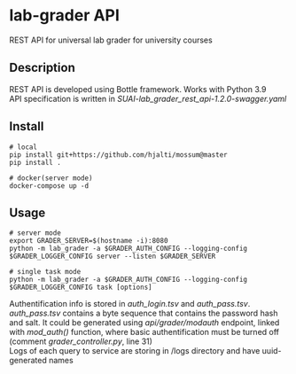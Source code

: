 # lab-grader API
REST API for universal lab grader for university courses

## Description
REST API is developed using Bottle framework. Works with Python 3.9  
API specification is written in *SUAI-lab_grader_rest_api-1.2.0-swagger.yaml*

## Install
```shell
# local
pip install git+https://github.com/hjalti/mossum@master
pip install .

# docker(server mode)
docker-compose up -d
```

## Usage
```shell
# server mode
export GRADER_SERVER=$(hostname -i):8080
python -m lab_grader -a $GRADER_AUTH_CONFIG --logging-config $GRADER_LOGGER_CONFIG server --listen $GRADER_SERVER

# single task mode
python -m lab_grader -a $GRADER_AUTH_CONFIG --logging-config $GRADER_LOGGER_CONFIG task [options]
```
Authentification info is stored in *auth_login.tsv* and *auth_pass.tsv*. *auth_pass.tsv* contains a byte sequence that contains the password hash and salt. It could be generated using *api/grader/modauth* endpoint, linked with *mod_auth()* function, where basic authentification must be turned off (comment *grader_controller.py*, line 31)  
Logs of each query to service are storing in /logs directory and have uuid-generated names
